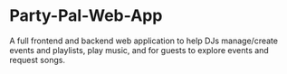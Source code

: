 # Party-Pal-Web-App
A full frontend and backend web application to help DJs manage/create events and playlists, play music, and for guests to explore events and request songs. 
